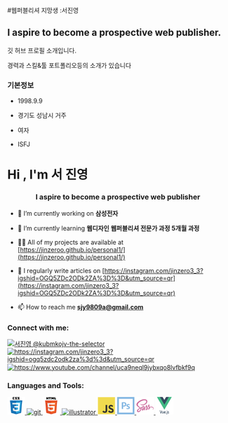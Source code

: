 #웹퍼블리셔 지망생 :서진영
## I aspire to become a prospective web publisher.
깃 허브 프로필 소개입니다.

경력과 스킬&툴 포트폴리오등의 소개가 있습니다

### 기본정보
- 1998.9.9

- 경기도 성남시 거주

- 여자

- ISFJ



<h1 align="left"> Hi , I'm 서 진영</h1>
<h3 align="center">I aspire to become a prospective web publisher</h3>

- 🔭 I’m currently working on **삼성전자**

- 🌱 I’m currently learning **웹디자인 웹퍼블리셔 전문가 과정 5개월 과정**

- 👨‍💻 All of my projects are available at [https://jinzeroo.github.io/personal1/](https://jinzeroo.github.io/personal1/)

- 📝 I regularly write articles on [https://instagram.com/jinzero3_3?igshid=OGQ5ZDc2ODk2ZA%3D%3D&utm_source=qr](https://instagram.com/jinzero3_3?igshid=OGQ5ZDc2ODk2ZA%3D%3D&utm_source=qr)

- 📫 How to reach me **sjy9809a@gmail.com**

<h3 align="left">Connect with me:</h3>
<p align="left">
<a href="https://codepen.io/서진영 @kubmkojv-the-selector" target="blank"><img align="center" src="https://raw.githubusercontent.com/rahuldkjain/github-profile-readme-generator/master/src/images/icons/Social/codepen.svg" alt="서진영 @kubmkojv-the-selector" height="30" width="40" /></a>
<a href="https://instagram.com/https://instagram.com/jinzero3_3?igshid=ogq5zdc2odk2za%3d%3d&utm_source=qr" target="blank"><img align="center" src="https://raw.githubusercontent.com/rahuldkjain/github-profile-readme-generator/master/src/images/icons/Social/instagram.svg" alt="https://instagram.com/jinzero3_3?igshid=ogq5zdc2odk2za%3d%3d&utm_source=qr" height="30" width="40" /></a>
<a href="https://www.youtube.com/c/https://www.youtube.com/channel/uca9neql9jybxqo8lvfbkf9q" target="blank"><img align="center" src="https://raw.githubusercontent.com/rahuldkjain/github-profile-readme-generator/master/src/images/icons/Social/youtube.svg" alt="https://www.youtube.com/channel/uca9neql9jybxqo8lvfbkf9q" height="30" width="40" /></a>
</p>

<h3 align="left">Languages and Tools:</h3>
<p align="left"> <a href="https://www.w3schools.com/css/" target="_blank" rel="noreferrer"> <img src="https://raw.githubusercontent.com/devicons/devicon/master/icons/css3/css3-original-wordmark.svg" alt="css3" width="40" height="40"/> </a> <a href="https://git-scm.com/" target="_blank" rel="noreferrer"> <img src="https://www.vectorlogo.zone/logos/git-scm/git-scm-icon.svg" alt="git" width="40" height="40"/> </a> <a href="https://www.w3.org/html/" target="_blank" rel="noreferrer"> <img src="https://raw.githubusercontent.com/devicons/devicon/master/icons/html5/html5-original-wordmark.svg" alt="html5" width="40" height="40"/> </a> <a href="https://www.adobe.com/in/products/illustrator.html" target="_blank" rel="noreferrer"> <img src="https://www.vectorlogo.zone/logos/adobe_illustrator/adobe_illustrator-icon.svg" alt="illustrator" width="40" height="40"/> </a> <a href="https://developer.mozilla.org/en-US/docs/Web/JavaScript" target="_blank" rel="noreferrer"> <img src="https://raw.githubusercontent.com/devicons/devicon/master/icons/javascript/javascript-original.svg" alt="javascript" width="40" height="40"/> </a> <a href="https://www.photoshop.com/en" target="_blank" rel="noreferrer"> <img src="https://raw.githubusercontent.com/devicons/devicon/master/icons/photoshop/photoshop-line.svg" alt="photoshop" width="40" height="40"/> </a> <a href="https://sass-lang.com" target="_blank" rel="noreferrer"> <img src="https://raw.githubusercontent.com/devicons/devicon/master/icons/sass/sass-original.svg" alt="sass" width="40" height="40"/> </a> <a href="https://vuejs.org/" target="_blank" rel="noreferrer"> <img src="https://raw.githubusercontent.com/devicons/devicon/master/icons/vuejs/vuejs-original-wordmark.svg" alt="vuejs" width="40" height="40"/> </a> </p>


